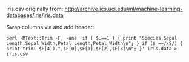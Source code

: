 iris.csv originally from: http://archive.ics.uci.edu/ml/machine-learning-databases/iris/iris.data

Swap columns via and add header: 

    perl -MText::Trim -F, -ane 'if ( $.==1 ) { print "Species,Sepal Length,Sepal Width,Petal Length,Petal Width\n"; } if ($_=~/\S/) { print trim( $F[4]).",$F[0],$F[1],$F[2],$F[3]\n"; }' iris.data > iris.csv



